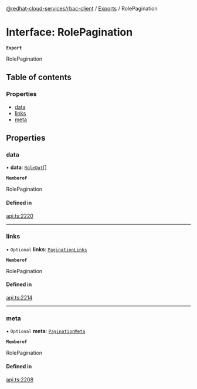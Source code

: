 [@redhat-cloud-services/rbac-client](../README.md) / [Exports](../modules.md) / RolePagination

# Interface: RolePagination

**`Export`**

RolePagination

## Table of contents

### Properties

- [data](RolePagination.md#data)
- [links](RolePagination.md#links)
- [meta](RolePagination.md#meta)

## Properties

### data

• **data**: [`RoleOut`](RoleOut.md)[]

**`Memberof`**

RolePagination

#### Defined in

[api.ts:2220](https://github.com/RedHatInsights/javascript-clients/blob/main/packages/rbac/api.ts#L2220)

___

### links

• `Optional` **links**: [`PaginationLinks`](PaginationLinks.md)

**`Memberof`**

RolePagination

#### Defined in

[api.ts:2214](https://github.com/RedHatInsights/javascript-clients/blob/main/packages/rbac/api.ts#L2214)

___

### meta

• `Optional` **meta**: [`PaginationMeta`](PaginationMeta.md)

**`Memberof`**

RolePagination

#### Defined in

[api.ts:2208](https://github.com/RedHatInsights/javascript-clients/blob/main/packages/rbac/api.ts#L2208)
